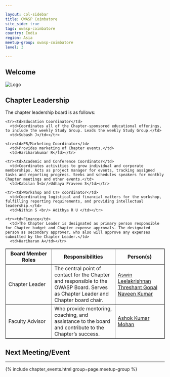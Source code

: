 ```yaml
---

layout: col-sidebar
title: OWASP Coimbatore
site_side: true
tags: owasp-coimbatore
country: India
region: Asia
meetup-group: owasp-coimbatore
level: 3

---
```


## Welcome
![Logo](https://owasp.org/www-chapter-coimbatore/assets/images/logo/owasp_coimbatore_logo.jpg)



Chapter Leadership
------------------
The chapter leadership board is as follows:

<table cellpadding="5" cellspacing="0" border="1">
  <tr><th>Board Member Roles</th>
      <th width="40%">Responsibilities</th>
      <th>Person(s)</th></tr>
  
  <tr><td>Chapter Leader</td>
      <td>The central point of contact for the Chapter and responsible to the OWASP Board. Serves as Chapter Leader and Chapter board chair.</td>
    <td><a href="mailto:aswin.leelakrishnan@owasp.org">Aswin Leelakrishnan</a><br/><a href="mailto:threshant.gopal@owasp.org">Threshant Gopal</a><br/><a href="mailto:naveen.kumar@owasp.org">Naveen Kumar</a></td></tr>
  
  <tr><td>Faculty Advisor</td>
      <td>Who provide mentoring, coaching, and assistance to the board and contribute to the Chapter’s success.</td>
      <td><a href="mailto:ashok.kumarmohan@owasp.org">Ashok Kumar Mohan</a></td></tr>
  
    <tr><td>Education Coordinator</td>
      <td>Coordinates all of the Chapter-sponsored educational offerings, to include the weekly Study Group. Leads the weekly Study Group.</td>
      <td>Subash J</td></tr>
  
    <tr><td>PR/Marketing Coordinator</td>
      <td>Provides marketing of Chapter events.</td>
      <td>Hariharakumar R</td></tr>
  
    <tr><td>Academic and Conference Coordinator</td>
      <td>Coordinates activities to grow individual and corporate memberships. Acts as project manager for events, tracking assigned tasks and reporting progress. Seeks and schedules speakers for monthly Chapter meetings and other events.</td>
      <td>Kabilan S<br/>Udhaya Praveen S</td></tr>
  
    <tr><td>Workshop and CTF coordinator</td>
      <td>Coordinating logistical and financial matters for the workshop, fulfilling reporting requirements, and providing intellectual leadership.</td>
      <td>Nithin S <br/> Adithya R U </td></tr>
  
    <tr><td>Finance</td>
      <td>The Chapter Leader is designated as primary person responsible for Chapter budget and Chapter expense approvals. The designated person as secondary approver, who also will approve any expenses submitted by the Chapter Leader.</td>
      <td>Hariharan A</td></tr>
    
</table>


## Next Meeting/Event
---------------------
{% include chapter_events.html group=page.meetup-group %} 









